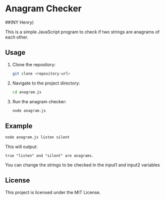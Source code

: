 # Anagram Checker
##(NY Henry)

This is a simple JavaScript program to check if two strings are anagrams of each other.

## Usage

1. Clone the repository:
   ```sh
   git clone <repository-url>
   ```
2. Navigate to the project directory:
   ```sh
   cd anagram.js
   ```
3. Run the anagram checker:
   ```sh
   node anagram.js
   ```

## Example

```sh
node anagram.js listen silent
```

This will output:

```
true "listen" and "silent" are anagrams.
```
You can change the strings to be checked in the input1 and input2 variables 

## License

This project is licensed under the MIT License.

